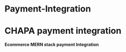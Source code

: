 # Payment-Integration
<h1> CHAPA payment integration</h1>
<h4>Ecommerce MERN stack payment Integration </h4>
